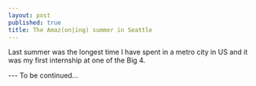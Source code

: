 ```yaml
---
layout: post
published: true
title: The Amaz(on|ing) summer in Seattle
---
```


Last summer was the longest time I have spent in a metro city in US and it was my first internship at one of the Big 4.

--- To be continued...
